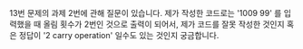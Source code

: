 13번 문제의 과제 2번에 관해 질문이 있습니다. 
제가 작성한 코드로는 '1009 99' 를 입력했을 때 올림 횟수가 2번인 것으로 출력이 되어서, 제가 코드를 잘못 작성한 것인지 혹은 정답이 '2 carry operation' 일수도 있는 것인지 궁금합니다. 
